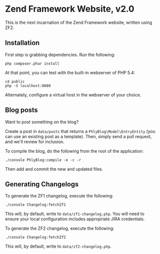 Zend Framework Website, v2.0
============================

This is the next incarnation of the Zend Framework website, written using ZF2.

Installation
------------

First step is grabbing dependencies. Run the following:

    php composer.phar install

At that point, you can test with the built-in webserver of PHP 5.4:

    cd public
    php -S localhost:8080

Alternately, configure a virtual host in the webserver of your choice.

Blog posts
----------

Want to post something on the blog?

Create a post in ``data/posts`` that returns a ``PhlyBlog\Model\EntryEntity``
(you can use an existing post as a template). Then, simply send a pull request,
and we'll review for inclusion.

To compile the blog, do the following from the root of the application:

    ./console PhlyBlog:compile -e -c -r

Then add and commit the new and updated files.

Generating Changelogs
---------------------

To generate the ZF1 changelog, execute the following:

    ./console Changelog:fetchZf1

This will, by default, write to `data/zf1-changelog.php`. You will need to
ensure your local configuration includes appropriate JIRA credentials.

To generate the ZF2 changelog, execute the following:

    ./console Changelog:fetchZf2

This will, by default, write to `data/zf2-changelog.php`.
